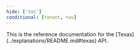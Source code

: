 ```yaml
---
hide: ['toc']
conditional: [tenant, nav]
---
```

<style>
.md-typeset h1, .md-content__button {
    display: none;
}
</style>
<swagger-ui src="https://raw.githubusercontent.com/nais/texas/refs/heads/master/doc/openapi-spec.json"/>
This is the reference documentation for the [Texas](../explanations/README.md#texas) API.
